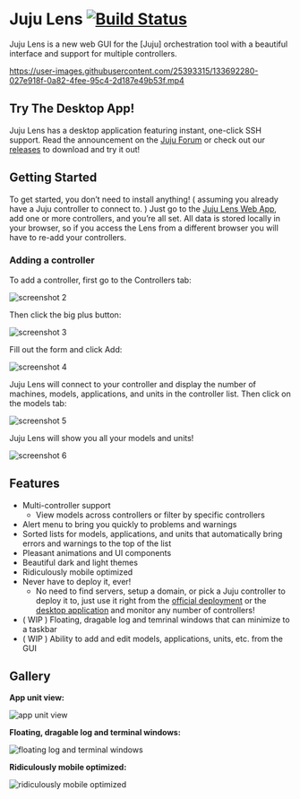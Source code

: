 # Juju Lens [![Build Status](https://cloud.drone.io/api/badges/katharostech/juju-lens/status.svg)](https://cloud.drone.io/katharostech/juju-lens)

Juju Lens is a new web GUI for the [Juju] orchestration tool with a beautiful interface and support for multiple controllers.

https://user-images.githubusercontent.com/25393315/133692280-027e918f-0a82-4fee-95c4-2d187e49b53f.mp4

## Try The Desktop App!

Juju Lens has a desktop application featuring instant, one-click SSH support. Read the announcement on the [Juju Forum](https://discourse.juju.is/t/juju-lens-v0-1-0-new-desktop-application-with-ssh-support/3613?u=zicklag) or check out our [releases](https://github.com/katharostech/juju-lens/releases) to download and try it out!

## Getting Started

To get started, you don’t need to install anything! ( assuming you already have a Juju controller to connect to. ) Just go to the [Juju Lens Web App][juju_lens], add one or more controllers, and you’re all set. All data is stored locally in your browser, so if you access the Lens from a different browser you will have to re-add your controllers.

[juju_lens]: https://juju-lens.katharostech.com

### Adding a controller

To add a controller, first go to the Controllers tab:

![screenshot 2](./doc/screenshots/screenshot-2.png)

Then click the big plus button:

![screenshot 3](./doc/screenshots/screenshot-3.png)

Fill out the form and click Add:

![screenshot 4](./doc/screenshots/screenshot-4.png)

Juju Lens will connect to your controller and display the number of machines, models, applications, and units in the controller list. Then click on the models tab:

![screenshot 5](./doc/screenshots/screenshot-5.png)

Juju Lens will show you all your models and units!

![screenshot 6](./doc/screenshots/screenshot-6.png)

## Features

- Multi-controller support
  - View models across controllers or filter by specific controllers
- Alert menu to bring you quickly to problems and warnings
- Sorted lists for models, applications, and units that automatically bring errors and warnings to the top of the list
- Pleasant animations and UI components
- Beautiful dark and light themes
- Ridiculously mobile optimized
- Never have to deploy it, ever!
  - No need to find servers, setup a domain, or pick a Juju controller to deploy it to, just use it right from the [official deployment][juju_lens] or the [desktop application][desktop_app] and monitor any number of controllers!
- ( WIP ) Floating, dragable log and temrinal windows that can minimize to a taskbar
- ( WIP ) Ability to add and edit models, applications, units, etc. from the GUI

[desktop_app]: https://github.com/katharostech/juju-lens/releases/tag/working-desktop-app

## Gallery

**App unit view:**

![app unit view](./doc/screenshots/gallery/app-unit-view.png)

**Floating, dragable log and terminal windows:**

![floating log and terminal windows](./doc/screenshots/gallery/floating-log-and-terminal.png)

**Ridiculously mobile optimized:**

![ridiculously mobile optimized](./doc/screenshots/gallery/ridiculously-mobile-optimized.png)
